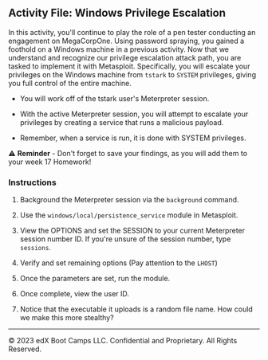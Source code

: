 ## Activity File: Windows Privilege Escalation

In this activity, you'll continue to play the role of a pen tester conducting an engagement on MegaCorpOne. Using password spraying, you gained a foothold on a Windows machine in a previous activity. Now that we understand and recognize our privilege escalation attack path, you are tasked to implement it with Metasploit. Specifically, you will escalate your privileges on the Windows machine from `tstark` to `SYSTEM` privileges, giving you full control of the entire machine.

- You will work off of the tstark user's Meterpreter session. 

- With the active Meterpreter session, you will attempt to escalate your privileges by creating a service that runs a malicious payload. 

- Remember, when a service is run, it is done with SYSTEM privileges. 

⚠️ **Reminder** - Don't forget to save your findings, as you will add them to your week 17 Homework!


### Instructions

1. Background the Meterpreter session via the `background` command.

2. Use the `windows/local/persistence_service` module in Metasploit. 

3. View the OPTIONS and set the SESSION to your current Meterpreter session number ID. If you're unsure of the session number, type `sessions`.

4. Verify and set remaining options (Pay attention to the `LHOST`)

5. Once the parameters are set, run the module.

6. Once complete, view the user ID.
	
7. Notice that the executable it uploads is a random file name. How could we make this more stealthy?

---
&copy; 2023 edX Boot Camps LLC. Confidential and Proprietary. All Rights Reserved.



